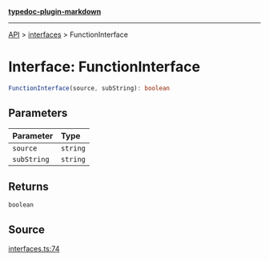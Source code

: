 [**typedoc-plugin-markdown**](../../README.md)

***

[API](../../API.md) > [interfaces](../README.md) > FunctionInterface

# Interface: FunctionInterface

```ts
FunctionInterface(source, subString): boolean
```

## Parameters

| Parameter | Type |
| :------ | :------ |
| `source` | `string` |
| `subString` | `string` |

## Returns

`boolean`

## Source

[interfaces.ts:74](https://github.com/tgreyuk/typedoc-plugin-markdown/blob/c50784c/packages/typedoc-plugin-markdown/test/stubs/default/interfaces.ts#L74)

